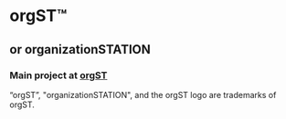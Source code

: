 # orgST™
## or organizationSTATION  
### Main project at [orgST](https://github.com/MakiDevelops/orgST)  
“orgST”, "organizationSTATION", and the orgST logo are trademarks of orgST.
